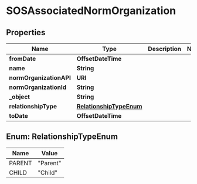 

# SOSAssociatedNormOrganization


## Properties

| Name | Type | Description | Notes |
|------------ | ------------- | ------------- | -------------|
|**fromDate** | **OffsetDateTime** |  |  |
|**name** | **String** |  |  |
|**normOrganizationAPI** | **URI** |  |  |
|**normOrganizationId** | **String** |  |  |
|**_object** | **String** |  |  |
|**relationshipType** | [**RelationshipTypeEnum**](#RelationshipTypeEnum) |  |  |
|**toDate** | **OffsetDateTime** |  |  |



## Enum: RelationshipTypeEnum

| Name | Value |
|---- | -----|
| PARENT | &quot;Parent&quot; |
| CHILD | &quot;Child&quot; |



